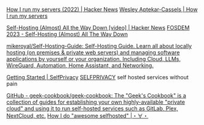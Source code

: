 
[How I run my servers (2022) | Hacker News](https://news.ycombinator.com/item?id=36744090)
[Wesley Aptekar-Cassels | How I run my servers](https://blog.wesleyac.com/posts/how-i-run-my-servers)

[Self-Hosting (Almost) All the Way Down [video] | Hacker News](https://news.ycombinator.com/item?id=37815566)
[FOSDEM 2023 - Self-Hosting (Almost) All The Way Down](https://archive.fosdem.org/2023/schedule/event/rv_selfhosting_all_the_way_down/)

[mikeroyal/Self-Hosting-Guide: Self-Hosting Guide. Learn all about locally hosting (on premises & private web servers) and managing software applications by yourself or your organization. Including Cloud, LLMs, WireGuard, Automation, Home Assistant, and Networking.](https://github.com/mikeroyal/Self-Hosting-Guide)

[Getting Started | SelfPrivacy](https://selfprivacy.org/docs/getting-started/)
[SELFPRIVACY](https://f-droid.org/en/packages/pro.kherel.selfprivacy/)
self hosted services without pain

[GitHub - geek-cookbook/geek-cookbook: The "Geek's Cookbook" is a collection of guides for establishing your own highly-available "private cloud" and using it to run self-hosted services such as GitLab, Plex, NextCloud, etc.](https://github.com/geek-cookbook/geek-cookbook)
[How I do "awesome selfhosted" |・∀・](https://geek-cookbook.funkypenguin.co.nz/)
